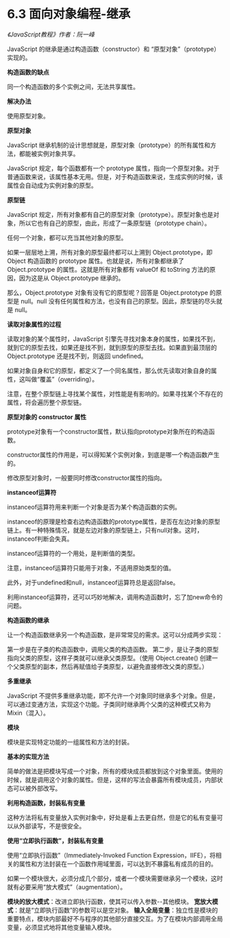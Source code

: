6.3 面向对象编程-继承
===========================

*《JavaScript教程》作者：阮一峰*

JavaScript 的继承是通过构造函数（constructor）和 “原型对象”（prototype）实现的。

**构造函数的缺点**

同一个构造函数的多个实例之间，无法共享属性。

**解决办法**

使用原型对象。

**原型对象**

JavaScript 继承机制的设计思想就是，原型对象（prototype）的所有属性和方法，都能被实例对象共享。

JavaScript 规定，每个函数都有一个 prototype 属性，指向一个原型对象。对于普通函数来说，该属性基本无用。但是，对于构造函数来说，生成实例的时候，该属性会自动成为实例对象的原型。

**原型链**

JavaScript 规定，所有对象都有自己的原型对象（prototype）。原型对象也是对象，所以它也有自己的原型，由此，形成了一条原型链（prototype chain）。

任何一个对象，都可以充当其他对象的原型。

如果一层层地上溯，所有对象的原型最终都可以上溯到 Object.prototype，即 Object 构造函数的 prototype 属性。也就是说，所有对象都继承了 Object.prototype 的属性。这就是所有对象都有 valueOf 和 toString 方法的原因，因为这是从 Object.prototype 继承的。

那么，Object.prototype 对象有没有它的原型呢？回答是 Object.prototype 的原型是 null。null 没有任何属性和方法，也没有自己的原型。因此，原型链的尽头就是 null。

**读取对象属性的过程**

读取对象的某个属性时，JavaScript 引擎先寻找对象本身的属性，如果找不到，就到它的原型去找，如果还是找不到，就到原型的原型去找。如果直到最顶层的 Object.prototype 还是找不到，则返回 undefined。

如果对象自身和它的原型，都定义了一个同名属性，那么优先读取对象自身的属性，这叫做“覆盖”（overriding）。

注意，在整个原型链上寻找某个属性，对性能是有影响的。如果寻找某个不存在的属性，将会遍历整个原型链。

**原型对象的 constructor 属性**

prototype对象有一个constructor属性，默认指向prototype对象所在的构造函数。

constructor属性的作用是，可以得知某个实例对象，到底是哪一个构造函数产生的。

修改原型对象时，一般要同时修改constructor属性的指向。

**instanceof运算符**

instanceof运算符用来判断一个对象是否为某个构造函数的实例。

instanceof的原理是检查右边构造函数的prototype属性，是否在左边对象的原型链上。有一种特殊情况，就是左边对象的原型链上，只有null对象。这时，instanceof判断会失真。

instanceof运算符的一个用处，是判断值的类型。

注意，instanceof运算符只能用于对象，不适用原始类型的值。

此外，对于undefined和null，instanceof运算符总是返回false。

利用instanceof运算符，还可以巧妙地解决，调用构造函数时，忘了加new命令的问题。

**构造函数的继承**

让一个构造函数继承另一个构造函数，是非常常见的需求。这可以分成两步实现：

第一步是在子类的构造函数中，调用父类的构造函数。
第二步，是让子类的原型指向父类的原型，这样子类就可以继承父类原型。（使用 Object.create() 创建一个父类原型的副本，然后再赋值给子类原型，以避免直接修改父类的原型。）

**多重继承**

JavaScript 不提供多重继承功能，即不允许一个对象同时继承多个对象。但是，可以通过变通方法，实现这个功能。子类同时继承两个父类的这种模式又称为 Mixin（混入）。

**模块**

模块是实现特定功能的一组属性和方法的封装。

**基本的实现方法**

简单的做法是把模块写成一个对象，所有的模块成员都放到这个对象里面。使用的时候，就是调用这个对象的属性。但是，这样的写法会暴露所有模块成员，内部状态可以被外部改写。

**利用构造函数，封装私有变量**

这种方法将私有变量放入实例对象中，好处是看上去更自然，但是它的私有变量可以从外部读写，不是很安全。

**使用“立即执行函数”，封装私有变量**

使用“立即执行函数”（Immediately-Invoked Function Expression，IIFE），将相关的属性和方法封装在一个函数作用域里面，可以达到不暴露私有成员的目的。

如果一个模块很大，必须分成几个部分，或者一个模块需要继承另一个模块，这时就有必要采用“放大模式”（augmentation）。

**模块的放大模式**：改进立即执行函数，使其可以传入参数--其他模块。
**宽放大模式**：就是“立即执行函数”的参数可以是空对象。
**输入全局变量**：独立性是模块的重要特点，模块内部最好不与程序的其他部分直接交互。为了在模块内部调用全局变量，必须显式地将其他变量输入模块。

